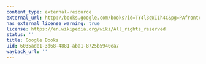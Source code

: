 ```yaml
---
content_type: external-resource
external_url: http://books.google.com/books?id=TY4l3qWIIh4C&pg=PAfrontcover
has_external_license_warning: true
license: https://en.wikipedia.org/wiki/All_rights_reserved
status: ''
title: Google Books
uid: 6035ade1-3d68-4881-aba1-8725b5940ea7
wayback_url: ''
---
```

